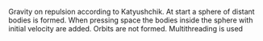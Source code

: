 Gravity on repulsion according to Katyushchik. At start a sphere of distant bodies is formed. When pressing space the bodies inside the sphere with initial velocity are added. Orbits are not formed.
Multithreading is used
